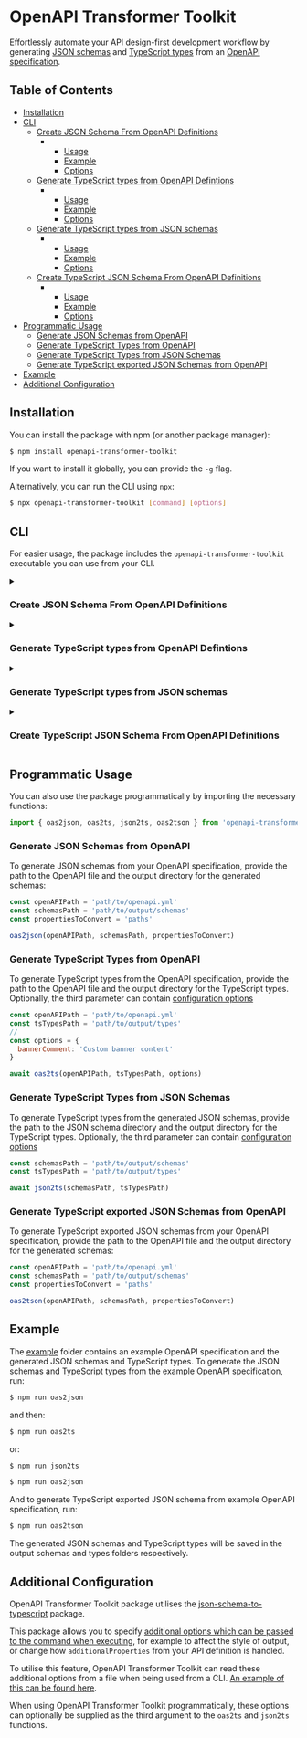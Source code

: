 # OpenAPI Transformer Toolkit

Effortlessly automate your API design-first development workflow by generating [JSON schemas](https://json-schema.org/) and [TypeScript types](https://www.typescriptlang.org/) from an [OpenAPI specification](https://spec.openapis.org/oas/v3.1.0).

## Table of Contents

* [Installation](#installation)
* [CLI](#cli)
  * [Create JSON Schema From OpenAPI Definitions](#create-json-schema-from-openapi-definitions)
    * * [Usage](#usage)
      * [Example](#example)
      * [Options](#options)
  * [Generate TypeScript types from OpenAPI Defintions](#generate-typescript-types-from-openapi-defintions)
    * * [Usage](#usage-1)
      * [Example](#example-1)
      * [Options](#options-1)
  * [Generate TypeScript types from JSON schemas](#generate-typescript-types-from-json-schemas)
    * * [Usage](#usage-2)
      * [Example](#example-2)
      * [Options](#options-2)
  * [Create TypeScript JSON Schema From OpenAPI Definitions](#create-typescript-json-schema-from-openapi-definitions)
    * * [Usage](#usage-3)
      * [Example](#example-3)
      * [Options](#options-3)
* [Programmatic Usage](#programmatic-usage)
  * [Generate JSON Schemas from OpenAPI](#generate-json-schemas-from-openapi)
  * [Generate TypeScript Types from OpenAPI](#generate-typescript-types-from-openapi)
  * [Generate TypeScript Types from JSON Schemas](#generate-typescript-types-from-json-schemas-1)
  * [Generate TypeScript exported JSON Schemas from OpenAPI](#generate-typescript-exported-json-schemas-from-openapi)
* [Example](#example-4)
* [Additional Configuration](#additional-configuration)

## Installation

You can install the package with npm (or another package manager):

```sh
$ npm install openapi-transformer-toolkit
```

If you want to install it globally, you can provide the `-g` flag.

Alternatively, you can run the CLI using `npx`:

```sh
$ npx openapi-transformer-toolkit [command] [options]
```

## CLI

For easier usage, the package includes the `openapi-transformer-toolkit` executable you can use from your CLI.

<details>
<summary>

### Create JSON Schema From OpenAPI Definitions

</summary>

Using the `oas2json` command you can create JSON schema records from OpenAPI definitions.

##### Usage

```sh
openapi-transformer-toolkit oas2json [options]
```

##### Example

```sh
$ openapi-transformer-toolkit oas2json -i ./openapi.yml -o ./schemas -p paths
```

##### Options

```
-i, --input <string>       Specify the path to the OpenAPI file
-o, --output <string>      Specify the path to the folder where you wish to output the schemas
-p, --properties <string>  Specify the properties/definitions in the OpenAPI file to convert in a comma-separated list (optional)
-h, --help                 Display help for command
```

</details>

<details>
<summary>

### Generate TypeScript types from OpenAPI Defintions

</summary>

Using the `oas2ts` command you can create TypeScript types from your OpenAPI definitions.

##### Usage

```sh
openapi-transformer-toolkit oas2ts [options]
```

##### Example

```sh
$ openapi-transformer-toolkit oas2ts -i ./openapi.yml -o ./types
```

```sh
$ openapi-transformer-toolkit oas2ts -i ./openapi.yml -o ./types -c ./config.json
```

##### Options

```
-i, --input <string>     Path to the OpenAPI file
-o, --output <string>    Path to the folder where to output the TypeScript types
-c, --config <string>    Path to the JSON/JS config file
-h, --help               Display help for command
```

See [Additional Configuration](#additional-configuration) for the `-c, --config` option.

</details>

<details>
<summary>

### Generate TypeScript types from JSON schemas

</summary>

Using the `json2ts` command you can create TypeScript types from your JSON Schema definitions.

##### Usage

```sh
openapi-transformer-toolkit json2ts [options]
```

##### Example

```sh
$ openapi-transformer-toolkit json2ts -i ./schemas -o ./types
```

```sh
$ openapi-transformer-toolkit json2ts -i ./schemas -o ./types -c ./config.json
```

##### Options

```
-i, --input <string>        Path to the JSON schemas folder
-o, --output <string>       Path to the folder where to output the TS files
-c, --config <string>       Path to the JSON/JS config file
-h, --help                  Display help for command
```

See [Additional Configuration](#additional-configuration) for the `-c, --config` option.

</details>

<details>
<summary>

### Create TypeScript JSON Schema From OpenAPI Definitions

</summary>

Using the `oas2tson` command you can create Typescript exported JSON schema records from OpenAPI definitions.

##### Usage

```sh
openapi-transformer-toolkit oas2tson [options]
```

##### Example

```sh
$ openapi-transformer-toolkit oas2tson -i ./openapi.yml -o ./schemas -p paths
```

##### Options

```
-i, --input <string>       Specify the path to the OpenAPI file
-o, --output <string>      Specify the path to the folder where you wish to output the schemas
-p, --properties <string>  Specify the properties/definitions in the OpenAPI file to convert in a comma-separated list (optional)
-h, --help                 Display help for command
```

</details>

## Programmatic Usage

You can also use the package programmatically by importing the necessary functions:

```javascript
import { oas2json, oas2ts, json2ts, oas2tson } from 'openapi-transformer-toolkit'
```

### Generate JSON Schemas from OpenAPI

To generate JSON schemas from your OpenAPI specification, provide the path to the OpenAPI file and the output directory for the generated schemas:

```javascript
const openAPIPath = 'path/to/openapi.yml'
const schemasPath = 'path/to/output/schemas'
const propertiesToConvert = 'paths'

oas2json(openAPIPath, schemasPath, propertiesToConvert)
```

### Generate TypeScript Types from OpenAPI

To generate TypeScript types from the OpenAPI specification, provide the path to the OpenAPI file and the output directory for the TypeScript types. Optionally, the third parameter can contain [configuration options](#additional-configuration)

```javascript
const openAPIPath = 'path/to/openapi.yml'
const tsTypesPath = 'path/to/output/types'
//
const options = {
  bannerComment: 'Custom banner content'
}

await oas2ts(openAPIPath, tsTypesPath, options)
```

### Generate TypeScript Types from JSON Schemas

To generate TypeScript types from the generated JSON schemas, provide the path to the JSON schema directory and the output directory for the TypeScript types. Optionally, the third parameter can contain [configuration options](#additional-configuration)

```javascript
const schemasPath = 'path/to/output/schemas'
const tsTypesPath = 'path/to/output/types'

await json2ts(schemasPath, tsTypesPath)
```

### Generate TypeScript exported JSON Schemas from OpenAPI

To generate TypeScript exported JSON schemas from your OpenAPI specification, provide the path to the OpenAPI file and the output directory for the generated schemas:

```javascript
const openAPIPath = 'path/to/openapi.yml'
const schemasPath = 'path/to/output/schemas'
const propertiesToConvert = 'paths'

oas2tson(openAPIPath, schemasPath, propertiesToConvert)
```

## Example

The [example](./example) folder contains an example OpenAPI specification and the generated JSON schemas and TypeScript types. To generate the JSON schemas and TypeScript types from the example OpenAPI specification, run:

```sh
$ npm run oas2json
```

and then:

```sh
$ npm run oas2ts
```

or:

```sh
$ npm run json2ts
```

```sh
$ npm run oas2json
```

And to generate TypeScript exported JSON schema from example OpenAPI specification, run:

```sh
$ npm run oas2tson
```

The generated JSON schemas and TypeScript types will be saved in the output schemas and types folders respectively.

## Additional Configuration

OpenAPI Transformer Toolkit package utilises the [json-schema-to-typescript](https://www.npmjs.com/package/json-schema-to-typescript) package.

This package allows you to specify [additional options which can be passed to the command when executing](https://www.npmjs.com/package/json-schema-to-typescript#user-content-options), for example to affect the style of output, or change how `additionalProperties` from your API definition is handled.

To utilise this feature, OpenAPI Transformer Toolkit can read these additional options from a file when being used from a CLI. [An example of this can be found here](https://github.com/nearform/openapi-transformer-toolkit/blob/master/example/json-schema-to-typescript-config.json).

When using OpenAPI Transformer Toolkit programmatically, these options can optionally be supplied as the third argument to the `oas2ts` and `json2ts` functions.
